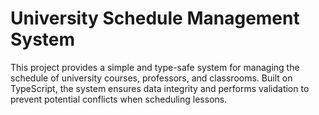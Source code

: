 # University Schedule Management System
This project provides a simple and type-safe system for managing the schedule of university courses, professors, and classrooms. Built on TypeScript, the system ensures data integrity and performs validation to prevent potential conflicts when scheduling lessons.
